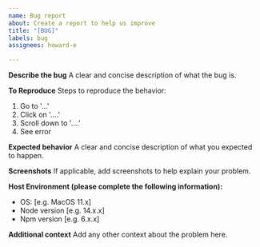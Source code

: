 ```yaml
---
name: Bug report
about: Create a report to help us improve
title: "[BUG]"
labels: bug
assignees: howard-e

---
```


**Describe the bug**
A clear and concise description of what the bug is.

**To Reproduce**
Steps to reproduce the behavior:
1. Go to '...'
2. Click on '....'
3. Scroll down to '....'
4. See error

**Expected behavior**
A clear and concise description of what you expected to happen.

**Screenshots**
If applicable, add screenshots to help explain your problem.

**Host Environment (please complete the following information):**
 - OS: [e.g. MacOS 11.x]
 - Node version [e.g. 14.x.x]
 - Npm version [e.g. 6.x.x]

**Additional context**
Add any other context about the problem here.
